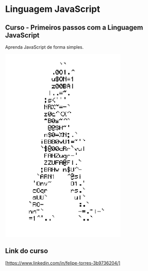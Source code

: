 # Linguagem JavaScript
## Curso - Primeiros passos com a Linguagem JavaScript
Aprenda JavaScript de forma simples.

![HomemLetra](https://github.com/felipemmt/javascript/blob/main/homem-letra.gif)

## Link do curso
[https://www.linkedin.com/in/felipe-torres-3b9736204/]
